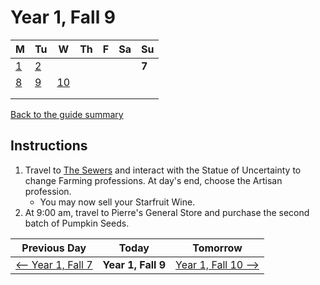 # Year 1, Fall 9

| M                          | Tu                        | W                         | Th                        | F                         | Sa                        | Su                        |
| -------------------------- | ------------------------- | ------------------------- | ------------------------- |-------------------------- | ------------------------- | ------------------------- |
| [1](year-1-fall-1.md)      | [2](year-1-fall-2.md)     |                           |                           |                           |                           | **7**                     |
| [8](year-1-fall-8.md)      | [9](year-1-fall-9.md)     | [10](year-1-fall-10.md)   |                           |                           |                           |                           |
|                            |                           |                           |                           |                           |                           |                           |
|                            |                           |                           |                           |                           |                           |                           |

[Back to the guide summary](readme.md)

## Instructions

1. Travel to [The Sewers](https://stardewvalleywiki.com/The_Sewers) and interact with the Statue of Uncertainty to change Farming professions. At day's end, choose the Artisan profession.
   - You may now sell your Starfruit Wine.
2. At 9:00 am, travel to Pierre's General Store and purchase the second batch of Pumpkin Seeds.

| Previous Day                                | Today                 | Tomorrow                                    |
| ------------------------------------------- | --------------------- | ------------------------------------------- |
| [⟵ Year 1, Fall 7](year-2-fall-2.md)       | **Year 1, Fall 9**    | [Year 1, Fall 10 ⟶](year-1-fall-10.md)     |
